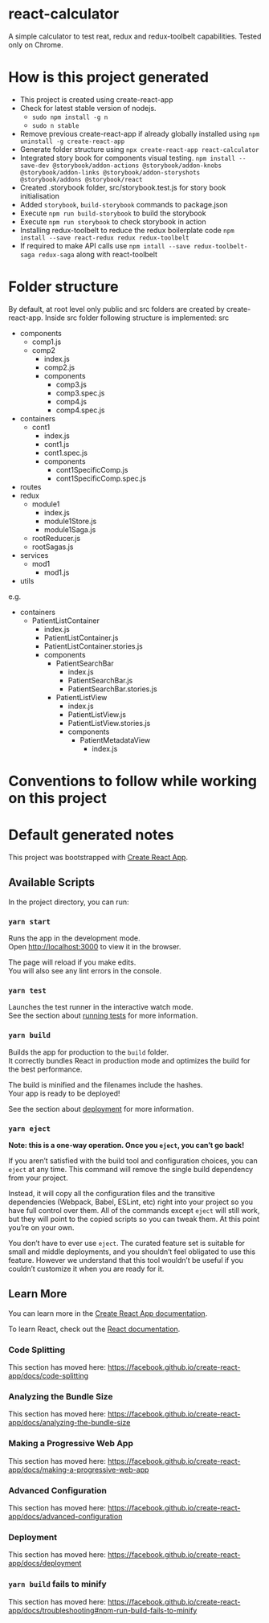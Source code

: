 # react-calculator
A simple calculator to test reat, redux and redux-toolbelt capabilities. Tested only on Chrome.


# How is this project generated
- This project is created using create-react-app
- Check for latest stable version of nodejs. 
    - `sudo npm install -g n`
    - `sudo n stable`
- Remove previous create-react-app if already globally installed using `npm uninstall -g create-react-app`
- Generate folder structure using `npx create-react-app react-calculator`
- Integrated story book for components visual testing. `npm install --save-dev @storybook/addon-actions @storybook/addon-knobs @storybook/addon-links @storybook/addon-storyshots @storybook/addons @storybook/react`
- Created .storybook folder, src/storybook.test.js for story book initialisation
- Added `storybook`, `build-storybook` commands to package.json
- Execute `npm run build-storybook` to build the storybook
- Execute `npm run storybook` to check storybook in action
- Installing redux-toolbelt to reduce the redux boilerplate code `npm install --save react-redux redux redux-toolbelt`
- If required to make API calls use `npm intall --save redux-toolbelt-saga redux-saga` along with react-toolbelt 

# Folder structure
By default, at root level only public and src folders are created by create-react-app. Inside src folder following structure is implemented:
src
- components
    - comp1.js
    - comp2
        - index.js
        - comp2.js
        - components
            - comp3.js
            - comp3.spec.js
            - comp4.js
            - comp4.spec.js
- containers
    - cont1
        - index.js
        - cont1.js
        - cont1.spec.js
        - components
            - cont1SpecificComp.js
            - cont1SpecificComp.spec.js
- routes
- redux
    - module1
        - index.js
        - module1Store.js
        - module1Saga.js
    - rootReducer.js
    - rootSagas.js 
- services
    - mod1
        - mod1.js
- utils

e.g. 
- containers
    - PatientListContainer
        - index.js
        - PatientListContainer.js
        - PatientListContainer.stories.js
        - components
            - PatientSearchBar
                - index.js
                - PatientSearchBar.js
                - PatientSearchBar.stories.js
            - PatientListView
                - index.js
                - PatientListView.js
                - PatientListView.stories.js
                - components
                    - PatientMetadataView
                        - index.js

# Conventions to follow while working on this project


# Default generated notes
This project was bootstrapped with [Create React App](https://github.com/facebook/create-react-app).

## Available Scripts

In the project directory, you can run:

### `yarn start`

Runs the app in the development mode.<br />
Open [http://localhost:3000](http://localhost:3000) to view it in the browser.

The page will reload if you make edits.<br />
You will also see any lint errors in the console.

### `yarn test`

Launches the test runner in the interactive watch mode.<br />
See the section about [running tests](https://facebook.github.io/create-react-app/docs/running-tests) for more information.

### `yarn build`

Builds the app for production to the `build` folder.<br />
It correctly bundles React in production mode and optimizes the build for the best performance.

The build is minified and the filenames include the hashes.<br />
Your app is ready to be deployed!

See the section about [deployment](https://facebook.github.io/create-react-app/docs/deployment) for more information.

### `yarn eject`

**Note: this is a one-way operation. Once you `eject`, you can’t go back!**

If you aren’t satisfied with the build tool and configuration choices, you can `eject` at any time. This command will remove the single build dependency from your project.

Instead, it will copy all the configuration files and the transitive dependencies (Webpack, Babel, ESLint, etc) right into your project so you have full control over them. All of the commands except `eject` will still work, but they will point to the copied scripts so you can tweak them. At this point you’re on your own.

You don’t have to ever use `eject`. The curated feature set is suitable for small and middle deployments, and you shouldn’t feel obligated to use this feature. However we understand that this tool wouldn’t be useful if you couldn’t customize it when you are ready for it.

## Learn More

You can learn more in the [Create React App documentation](https://facebook.github.io/create-react-app/docs/getting-started).

To learn React, check out the [React documentation](https://reactjs.org/).

### Code Splitting

This section has moved here: https://facebook.github.io/create-react-app/docs/code-splitting

### Analyzing the Bundle Size

This section has moved here: https://facebook.github.io/create-react-app/docs/analyzing-the-bundle-size

### Making a Progressive Web App

This section has moved here: https://facebook.github.io/create-react-app/docs/making-a-progressive-web-app

### Advanced Configuration

This section has moved here: https://facebook.github.io/create-react-app/docs/advanced-configuration

### Deployment

This section has moved here: https://facebook.github.io/create-react-app/docs/deployment

### `yarn build` fails to minify

This section has moved here: https://facebook.github.io/create-react-app/docs/troubleshooting#npm-run-build-fails-to-minify
